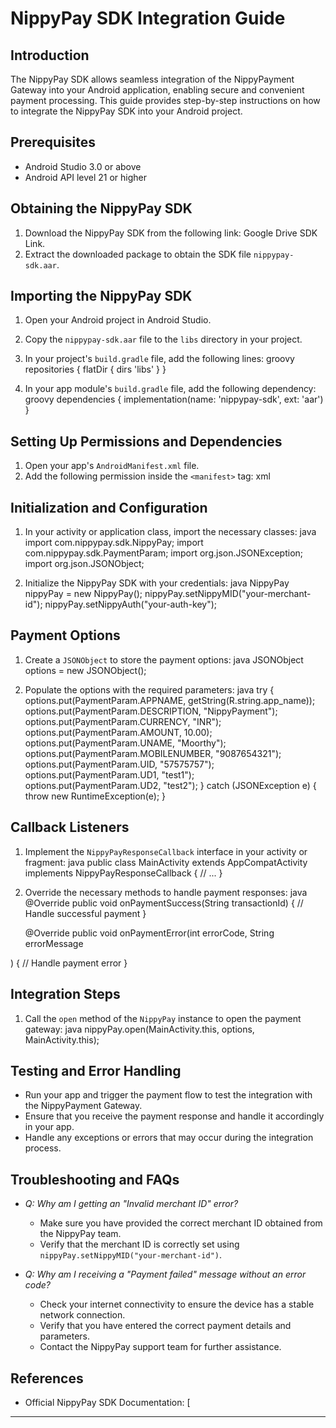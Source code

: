 # NippyPay SDK Integration Guide

## Introduction
The NippyPay SDK allows seamless integration of the NippyPayment Gateway into your Android application, enabling secure and convenient payment processing. This guide provides step-by-step instructions on how to integrate the NippyPay SDK into your Android project.

## Prerequisites
- Android Studio 3.0 or above
- Android API level 21 or higher

## Obtaining the NippyPay SDK
1. Download the NippyPay SDK from the following link: Google Drive SDK Link.
2. Extract the downloaded package to obtain the SDK file `nippypay-sdk.aar`.

## Importing the NippyPay SDK
1. Open your Android project in Android Studio.
2. Copy the `nippypay-sdk.aar` file to the `libs` directory in your project.
3. In your project's `build.gradle` file, add the following lines:
   groovy
   repositories {
       flatDir {
           dirs 'libs'
       }
   }
   
4. In your app module's `build.gradle` file, add the following dependency:
   groovy
   dependencies {
       implementation(name: 'nippypay-sdk', ext: 'aar')
   }
   

## Setting Up Permissions and Dependencies
1. Open your app's `AndroidManifest.xml` file.
2. Add the following permission inside the `<manifest>` tag:
   xml
   <uses-permission android:name="android.permission.INTERNET" />
   

## Initialization and Configuration
1. In your activity or application class, import the necessary classes:
   java
   import com.nippypay.sdk.NippyPay;
   import com.nippypay.sdk.PaymentParam;
   import org.json.JSONException;
   import org.json.JSONObject;
   
2. Initialize the NippyPay SDK with your credentials:
   java
   NippyPay nippyPay = new NippyPay();
   nippyPay.setNippyMID("your-merchant-id");
   nippyPay.setNippyAuth("your-auth-key");
   

## Payment Options
1. Create a `JSONObject` to store the payment options:
   java
   JSONObject options = new JSONObject();
   
2. Populate the options with the required parameters:
   java
   try {
       options.put(PaymentParam.APPNAME, getString(R.string.app_name));
       options.put(PaymentParam.DESCRIPTION, "NippyPayment");
       options.put(PaymentParam.CURRENCY, "INR");
       options.put(PaymentParam.AMOUNT, 10.00);
       options.put(PaymentParam.UNAME, "Moorthy");
       options.put(PaymentParam.MOBILENUMBER, "9087654321");
       options.put(PaymentParam.UID, "57575757");
       options.put(PaymentParam.UD1, "test1");
       options.put(PaymentParam.UD2, "test2");
   } catch (JSONException e) {
       throw new RuntimeException(e);
   }
   

## Callback Listeners
1. Implement the `NippyPayResponseCallback` interface in your activity or fragment:
   java
   public class MainActivity extends AppCompatActivity implements NippyPayResponseCallback {
       // ...
   }
   
2. Override the necessary methods to handle payment responses:
   java
   @Override
   public void onPaymentSuccess(String transactionId) {
       // Handle successful payment
   }
   
   @Override
   public void onPaymentError(int errorCode, String errorMessage

) {
       // Handle payment error
   }
   

## Integration Steps
1. Call the `open` method of the `NippyPay` instance to open the payment gateway:
   java
   nippyPay.open(MainActivity.this, options, MainActivity.this);
   

## Testing and Error Handling
- Run your app and trigger the payment flow to test the integration with the NippyPayment Gateway.
- Ensure that you receive the payment response and handle it accordingly in your app.
- Handle any exceptions or errors that may occur during the integration process.

## Troubleshooting and FAQs
- *Q: Why am I getting an "Invalid merchant ID" error?*
  - Make sure you have provided the correct merchant ID obtained from the NippyPay team.
  - Verify that the merchant ID is correctly set using `nippyPay.setNippyMID("your-merchant-id")`.

- *Q: Why am I receiving a "Payment failed" message without an error code?*
  - Check your internet connectivity to ensure the device has a stable network connection.
  - Verify that you have entered the correct payment details and parameters.
  - Contact the NippyPay support team for further assistance.

## References
- Official NippyPay SDK Documentation: [

---
